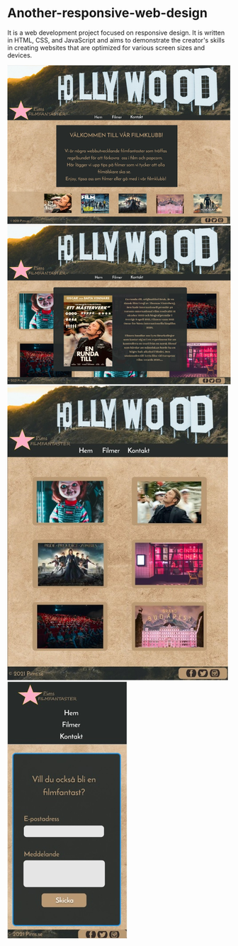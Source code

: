 # Another-responsive-web-design 
It is a web development project focused on responsive design. It is written in HTML, CSS, and JavaScript and aims to demonstrate the creator's skills in creating websites that are optimized for various screen sizes and devices.

![Placeholder for picture](https://github.com/IngridKutra/Another-responsive-web-design/blob/master/bilder/filmfantaster1.jpg)
![Placeholder for picture](https://github.com/IngridKutra/Another-responsive-web-design/blob/master/bilder/filmfantaster3.jpg)
![Placeholder for picture](https://github.com/IngridKutra/Another-responsive-web-design/blob/master/bilder/filmfantaster2.jpg)
![Placeholder for picture](https://github.com/IngridKutra/Another-responsive-web-design/blob/master/bilder/filmfantaster4.jpg)
